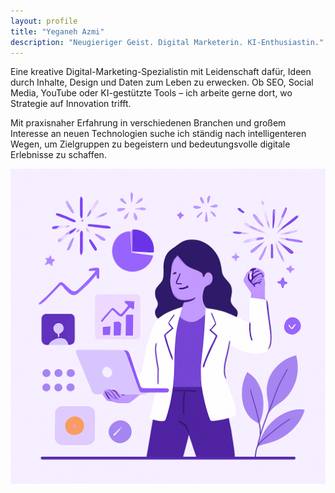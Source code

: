 ```yaml
---
layout: profile
title: "Yeganeh Azmi"
description: "Neugieriger Geist. Digital Marketerin. KI-Enthusiastin."
---
```


Eine kreative Digital-Marketing-Spezialistin mit Leidenschaft dafür, Ideen durch Inhalte, Design und Daten zum Leben zu erwecken. Ob SEO, Social Media, YouTube oder KI-gestützte Tools – ich arbeite gerne dort, wo Strategie auf Innovation trifft.

Mit praxisnaher Erfahrung in verschiedenen Branchen und großem Interesse an neuen Technologien suche ich ständig nach intelligenteren Wegen, um Zielgruppen zu begeistern und bedeutungsvolle digitale Erlebnisse zu schaffen.

![Yeganeh Illustration](/img/yeganeh-illustration.png)